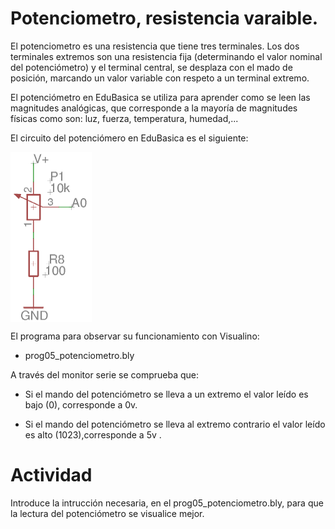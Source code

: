 # Potenciometro, resistencia varaible.
El potenciometro es una resistencia que tiene tres terminales. Los dos terminales extremos son una resistencia
fija (determinando el valor nominal del potenciómetro) y el terminal central, se desplaza con el mado de posición,
marcando un valor variable con respeto a un terminal extremo.

El potenciómetro en EduBasica se utiliza para aprender como se leen las magnitudes analógicas, que corresponde a la
mayoría de magnitudes físicas como son: luz, fuerza, temperatura, humedad,...

El circuito del potenciómero en EduBasica es el siguiente:

<a href="" target="_blank"><img width="130" height="272" border="0" align="center" src="img/potenciometro_cirEdubasica.png "/></a>

El programa para observar su funcionamiento con Visualino:

- prog05_potenciometro.bly

A través del monitor serie se comprueba que:

- Si el mando del potenciómetro se lleva a un extremo el valor leído es bajo (0), corresponde a 0v.

- Si el mando del potenciómetro se lleva al extremo contrario el valor leído es alto (1023),corresponde a 5v .


# Actividad
Introduce la intrucción necesaria, en el prog05_potenciometro.bly, para que la lectura del potenciómetro se visualice mejor.
